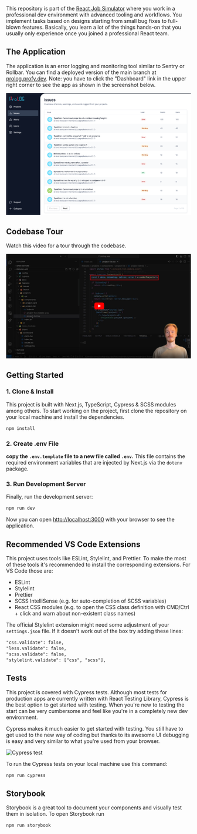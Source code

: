 This repository is part of the [React Job Simulator](https://profy.dev) where you work in a professional dev environment with advanced tooling and workflows. You implement tasks based on designs starting from small bug fixes to full-blown features. Basically, you learn a lot of the things hands-on that you usually only experience once you joined a professional React team.

## The Application

The application is an error logging and monitoring tool similar to Sentry or Rollbar. You can find a deployed version of the main branch at [prolog.profy.dev](https://prolog.profy.dev). Note: you have to click the "Dashboard" link in the upper right corner to see the app as shown in the screenshot below.

![The running application](docs/app.png)

## Codebase Tour

Watch this video for a tour through the codebase.

[![Codebase tour](docs/codebase-tour.png)](https://youtu.be/jehH--7FnBo)

## Getting Started

### 1. Clone & Install

This project is built with Next.js, TypeScript, Cypress & SCSS modules among others. To start working on the project, first clone the repository on your local machine and install the dependencies.

```bash
npm install
```

### 2. Create .env File

**copy the `.env.template` file to a new file called `.env`.** This file contains the required environment variables that are injected by Next.js via the `dotenv` package.

### 3. Run Development Server

Finally, run the development server:

```bash
npm run dev
```

Now you can open [http://localhost:3000](http://localhost:3000) with your browser to see the application.

## Recommended VS Code Extensions

This project uses tools like ESLint, Stylelint, and Prettier. To make the most of these tools it's recommended to install the corresponding extensions. For VS Code those are:

- ESLint
- Stylelint
- Prettier
- SCSS IntelliSense (e.g. for auto-completion of SCSS variables)
- React CSS modules (e.g. to open the CSS class definition with CMD/Ctrl + click and warn about non-existent class names)

The official Stylelint extension might need some adjustment of your `settings.json` file. If it doesn't work out of the box try adding these lines:

```
"css.validate": false,
"less.validate": false,
"scss.validate": false,
"stylelint.validate": ["css", "scss"],
```

## Tests

This project is covered with Cypress tests. Although most tests for production apps are currently written with React Testing Library, Cypress is the best option to get started with testing. When you're new to testing the start can be very cumbersome and feel like you're in a completely new dev environment.

Cypress makes it much easier to get started with testing. You still have to get used to the new way of coding but thanks to its awesome UI debugging is easy and very similar to what you're used from your browser.

![Cypress test](docs/cypress.gif)

To run the Cypress tests on your local machine use this command:

```bash
npm run cypress
```

## Storybook

Storybook is a great tool to document your components and visually test them in isolation. To open Storybook run

```bash
npm run storybook
```
